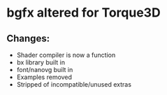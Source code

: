 bgfx altered for Torque3D
============================================================================

Changes:
-----------

 * Shader compiler is now a function
 * bx library built in
 * font/nanovg built in
 * Examples removed
 * Stripped of incompatible/unused extras

